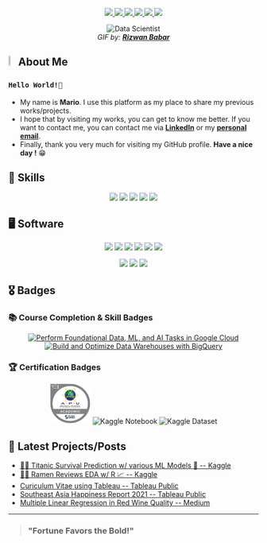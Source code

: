 <!-- Socials -->
<p align="center">
  <a href="https://www.linkedin.com/in/caesarmario" target="_blank" rel="noopener noreferrer">
    <img src="https://img.shields.io/badge/linkedin-%230077B5.svg?style=for-the-badge&logo=linkedin&logoColor=white&link=https://www.linkedin.com/in/caesarmario">
  </a>
  <a href="https://www.kaggle.com/caesarmario" target="_blank" rel="noopener noreferrer">
    <img src="https://img.shields.io/badge/Kaggle-20BEFF?style=for-the-badge&logo=Kaggle&logoColor=white&link=https://www.kaggle.com/caesarmario">
  </a>
  <a href="https://public.tableau.com/app/profile/caesarmario" target="_blank" rel="noopener noreferrer">
    <img src="https://img.shields.io/badge/Tableau-E97627?style=for-the-badge&logo=Tableau&logoColor=white&link=https://public.tableau.com/app/profile/caesarmario">
  </a>
  <a href="https://caesarmario.medium.com/">
    <img src="https://img.shields.io/badge/Medium-12100E?style=for-the-badge&logo=medium&logoColor=white&link=https://caesarmario.medium.com/">
  </a>
  <a href="mailto:caesarmario87@gmail.com" target="_blank" rel="noopener noreferrer">
    <img src="https://img.shields.io/badge/Gmail-D14836?style=for-the-badge&logo=gmail&logoColor=white&link=mailto:caesarmario87@gmail.com">
  </a>
  <a href="https://linktr.ee/caesarmario_" target="_blank" rel="noopener noreferrer">
    <img src="https://img.shields.io/badge/linktree-1de9b6?style=for-the-badge&logo=linktree&logoColor=white&link=https://linktr.ee/caesarmario_">
  </a>
</p>

<!-- GIF/Image -->
<p align="center">
  <img src="https://cdn.dribbble.com/users/1523313/screenshots/13671653/media/7c52f9d4b1117aa12f3bf9f9c3b9e1aa.gif" width="35%" height="35%" alt="Data Scientist"><br>
  <em> GIF by: <b><a href="https://dribbble.com/rizwanbabar/">Rizwan Babar</a></b></em>
</p>

<!-- About Me -->
## <img src="https://raw.githubusercontent.com/aemmadi/aemmadi/master/wave.gif" width="3%" height="3%"> About Me 
### `Hello World!👋`
- My name is **Mario**. I use this platform as my place to share my previous works/projects. <br>
- I hope that by visiting my works, you can get to know me better. If you want to contact me, you can contact me via **[LinkedIn](https://www.linkedin.com/in/caesarmario)** or my **[personal email](mailto:caesarmario87@gmail.com)**. <br>
- Finally, thank you very much for visiting my GitHub profile. **Have a nice day !** 😁

<!-- Programming Skills -->
## 🎯 Skills
<p align="center">
  <a><img src="https://img.shields.io/badge/Python-3776AB?style=for-the-badge&logo=python&logoColor=white"></a>
  <a><img src="https://img.shields.io/badge/r-%23276DC3.svg?style=for-the-badge&logo=r&logoColor=white"></a>
  <a><img src="https://img.shields.io/badge/html5-%23E34F26.svg?style=for-the-badge&logo=html5&logoColor=white"></a>
  <a><img src="https://img.shields.io/badge/css3-%231572B6.svg?style=for-the-badge&logo=css3&logoColor=white"></a>
  <a><img src="https://img.shields.io/badge/markdown-%23000000.svg?style=for-the-badge&logo=markdown&logoColor=white"></a>
</p>

<!-- Software -->
## 🖥 Software
<p align="center">
  <a><img src="https://img.shields.io/badge/Tableau-E97627?style=for-the-badge&logo=Tableau&logoColor=white"></a>
  <a><img src="https://img.shields.io/badge/PowerBI-F2C811?style=for-the-badge&logo=Power%20BI&logoColor=white"></a>
  <a><img src="https://img.shields.io/badge/RStudio-75AADB?style=for-the-badge&logo=RStudio&logoColor=white"></a>
  <a><img src="https://img.shields.io/badge/Colab-F9AB00?style=for-the-badge&logo=googlecolab&color=525252"></a>
  <a><img src="https://img.shields.io/badge/jupyter-%23FA0F00.svg?style=for-the-badge&logo=jupyter&logoColor=white"></a>
  <a><img src="https://img.shields.io/badge/GoogleCloud-%234285F4.svg?style=for-the-badge&logo=google-cloud&logoColor=white"></a>
</p>
<p align="center">
  <a><img src="https://img.shields.io/badge/Apache%20Airflow-017CEE?style=for-the-badge&logo=Apache%20Airflow&logoColor=white"></a>
  <a><img src="https://img.shields.io/badge/VSCode-0078D4?style=for-the-badge&logo=visual%20studio%20code&logoColor=white"></a>
  <a><img src="https://img.shields.io/badge/Microsoft_SQL_Server-CC2927?style=for-the-badge&logo=microsoft-sql-server&logoColor=white"></a>
</p>


<!-- Badges -->
## 🎖️ Badges
### 📚 Course Completion & Skill Badges
<p align="center">
  <a href="https://www.cloudskillsboost.google/public_profiles/e1e49691-5144-4d7e-b183-7075c066088d/badges/2726488" target="_blank" rel="noopener noreferrer"><img src="https://cdn.qwiklabs.com/%2BfUNwBxkIaRRdkzbDGS6GW%2BBbMbyXO6F%2BJg%2B3QrSXeA%3D" width="16%" height="16%" alt="Perform Foundational Data, ML, and AI Tasks in Google Cloud"/></a>
  <a href="https://www.cloudskillsboost.google/public_profiles/e1e49691-5144-4d7e-b183-7075c066088d/badges/2728004" target="_blank" rel="noopener noreferrer"><img src="https://cdn.qwiklabs.com/pvJAPKZACj9RvUOd1IuetIiUFGEfsuGZZMkQJaI0m20%3D" width="16%" height="16%" alt="Build and Optimize Data Warehouses with BigQuery"/></a>
</p>

### 🏆 Certification Badges
<p align="center">
  <a href="https://www.credly.com/badges/b5ceb8bd-0605-4376-a55f-b02fee9b9c50/public_url" target="_blank" rel="noopener noreferrer"><img src="https://raw.githubusercontent.com/caesarmario/caesarmario/main/Pictures/sas-asia-pacific-university-of-technology-and-innovation-joint-certificate-in-data-science-and-business-analytics.png" width="16.3%" height="16.3%" alt="SAS Badge"/></a>
  <img src="https://road-to-kaggle-grandmaster.vercel.app/api/badges/caesarmario/notebook/" width="12%" height="12%" alt="Kaggle Notebook"/>
  <img src="https://road-to-kaggle-grandmaster.vercel.app/api/badges/caesarmario/dataset/" width="12%" height="12%" alt="Kaggle Dataset"/>
</p>

<!-- Posts -->
## 📰 Latest Projects/Posts
- [🚢⚓ Titanic Survival Prediction w/ various ML Models 🔮 -- Kaggle](https://www.kaggle.com/code/caesarmario/survival-prediction-w-various-ml-models)
- [🍜🌟 Ramen Reviews EDA w/ R 📈 -- Kaggle](https://www.kaggle.com/code/caesarmario/ramen-reviews-eda-w-r)
- [Curiculum Vitae using Tableau -- Tableau Public](https://public.tableau.com/app/profile/caesarmario/viz/MarioCaesar-CurriculumVitae/Resume)
- [Southeast Asia Happiness Report 2021 -- Tableau Public](https://public.tableau.com/app/profile/caesarmario/viz/SouthEastAsiaHappinessReport2021/SEAHappinessReport2021)
- [Multiple Linear Regression in Red Wine Quality -- Medium](https://caesarmario.medium.com/multiple-linear-regression-in-red-wine-quality-bd42933b7b27)

---

> ### "Fortune Favors the Bold!"
